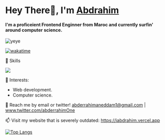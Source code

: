 # Hey There👋, I'm [Abdrahim](https://www.abderrahim1.tk/)

#### I'm a proficeient Frontend Enginner from Maroc and currently surfin' around computer science.
<div>

![yeye](https://raw.githubusercontent.com/seanprashad/slackmoji/master/emoji/blob/blob-dundundun-gif.gif)

</div>

<a href="https://wakatime.com/@Abdrahimo">

  ![wakatime](https://wakatime.com/badge/user/8617238d-9b20-4d05-9b5a-d94e1d7ff00b.svg)

</a>

🚀 Skills

<p align="start">
  <a href="https://skillicons.dev">
    <img src="https://skillicons.dev/icons?i=js,nodejs,cpp,sass,express,tailwindcss,react,nextjs,figma,vscode,git" />
  </a>
</p>


🌱 Interests:
- Web development.
- Computer science.

💬 Reach me by email or twitter! abderrahimaneddam1@gmail.com | www.twitter.com/abderrahimOne

📫 Visit my website that is severely outdated: https://iabdrahim.vercel.app

[![Top Langs](https://github-readme-stats.vercel.app/api/top-langs/?username=iabdrahim&layout=compact&hide=tex)](https://github.com/anuraghazra/github-readme-stats)

